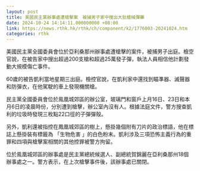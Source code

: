 ```yaml
---
layout: post
title: 美國民主黨辦事處遭槍擊案　被捕男子家中搜出大批槍械彈藥
date: 2024-10-24 14:14:11.000000000 +08:00
link: https://news.rthk.hk/rthk/ch/component/k2/1776003-20241024.htm
categories: rthk
---
```


美國民主黨全國委員會位於亞利桑那州辦事處遭槍擊的案件，被捕男子出庭。檢空官說，在被告家中搜出超過200支槍和超過25萬發子彈，執法人員相信他計劃發動大規模傷亡事件。

60歲的被告凱利當地星期三出庭。檢控官說，在凱利家中還找到瞄準器、滅聲器和防彈衣，在他駕駛的車上發現機關槍。

民主黨全國委員會位於鳯凰城郊區的辦公室，玻璃門和窗戶上月16日、23日和本月6日的凌晨時份，分別遭到槍擊，辦公室內沒有人。根據法庭文件，警方搜查凱利的垃圾時發現三枚點22口徑的子彈彈殼。

另外，凱利還被指控在鳳凰城郊區的樹上，懸掛幾個附有刀片的政治標語，他在標誌上懸掛裝有標籤為 「生物危害 」的白色粉末。凱利涉及三項恐怖主義行為的重罪和四項與槍擊案相關的其他控罪被警方拘留。

位於鳯凰城郊區的辦事處是民主黨總統候選人、副總統賀錦麗在亞利桑那州18個辦事處之一。警方表示，在上次槍擊事件後，該辦事處已關閉。
